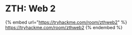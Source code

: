 # ZTH: Web 2

{% embed url="https://tryhackme.com/room/zthweb2" %}
https://tryhackme.com/room/zthweb2
{% endembed %}

